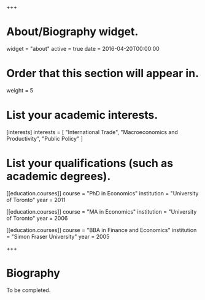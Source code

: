 +++
# About/Biography widget.
widget = "about"
active = true
date = 2016-04-20T00:00:00

# Order that this section will appear in.
weight = 5

# List your academic interests.
[interests]
  interests = [
    "International Trade",
    "Macroeconomics and Productivity",
    "Public Policy"
  ]

# List your qualifications (such as academic degrees).
[[education.courses]]
  course = "PhD in Economics"
  institution = "University of Toronto"
  year = 2011

[[education.courses]]
  course = "MA in Economics"
  institution = "University of Toronto"
  year = 2006

[[education.courses]]
  course = "BBA in Finance and Economics"
  institution = "Simon Fraser University"
  year = 2005
 
+++

# Biography

To be completed.
